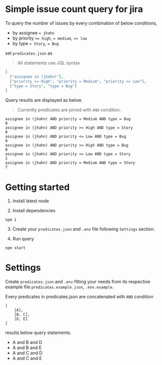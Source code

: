 # Simple issue count query for jira

To query the number of issues by every combination of below conditions,

- by assignee `= jhahn`
- by priority `>= high`, `= medium`, `<= low`
- by type `= Story`, `= Bug`

set `predicates.json` as
> All statements use JQL syntax
```json
[
  ["assignee in (jhahn)"],
  ["priority >= High", "priority = Medium", "priority <= Low"],
  ["type = Story", "type = Bug"]
]
```

Query results are displayed as below.

> Currently predicates are joined with `AND` condition.

```
assignee in (jhahn) AND priority = Medium AND type = Bug
0
assignee in (jhahn) AND priority >= High AND type = Story
0
assignee in (jhahn) AND priority <= Low AND type = Bug
0
assignee in (jhahn) AND priority >= High AND type = Bug
0
assignee in (jhahn) AND priority <= Low AND type = Story
1
assignee in (jhahn) AND priority = Medium AND type = Story
7
```

# Getting started

1. Install latest node

2. Install dependencies

```
npm i
```

3. Create your `predicates.json` and `.env` file following `Settings` section.

4. Run query

```
npm start
```

# Settings

Create `predicates.json` and `.env` fitting your needs from its respective example file `predicates.example.json`, `.env.example`.

Every predicates in predicates.json are concatenated with `AND` condition

```
[
    [A],
    [B, C],
    [D, E]
]
```

results below query statements.

- A and B and D
- A and B and E
- A and C and D
- A and C and E

